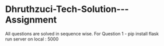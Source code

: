 # Dhruthzuci-Tech-Solution---Assignment
  All questions are solved in sequence wise.
  For Question 1 - 
        pip install flask
        run server on local : 5000
